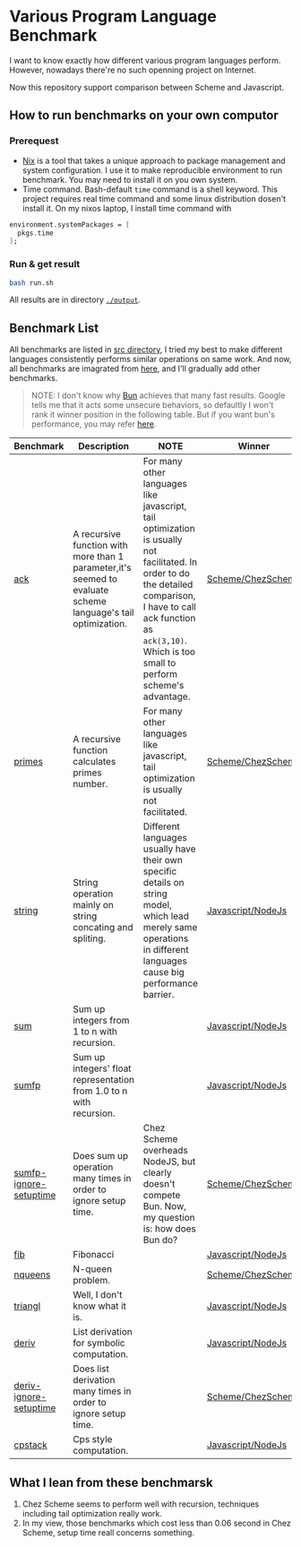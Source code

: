 # Various Program Language Benchmark
I want to know exactly how different various program languages perform. However, nowadays there're no such openning project on Internet. 

Now this repository support comparison between Scheme and Javascript.

## How to run benchmarks on your own computor
### Prerequest
* [Nix](https://nixos.org/) is a tool that takes a unique approach to package management and system configuration. I use it to make reproducible environment to run benchmark. You may need to install it on you own system.
* Time command. Bash-default `time` command is a shell keyword. This project requires real time command and some linux distribution dosen't install it. On my nixos laptop, I install time command with 
```nix
environment.systemPackages = [
  pkgs.time
];
```

### Run & get result
```bash
bash run.sh
```
All results are in directory [`./output`](./output).

## Benchmark List
All benchmarks are listed in [src directory](./src), I tried my best to make different languages consistently performs similar operations on same work. And now, all benchmarks are imagrated from [here](https://github.com/ecraven/r7rs-benchmarks), and I'll gradually add other benchmarks.

>NOTE: I don't know why [Bun](./language-environments/javascript/bun/) achieves that many fast results. Google tells me that it acts some unsecure behaviors, so defaultly I won't rank it winner position in the following table. But if you want bun's performance, you may refer [here](./output/javascript-bun).

| Benchmark | Description | NOTE | Winner|
| --- | --- | --- |--- |
| [ack](./src/ack)| A recursive function with more than 1 parameter,it's seemed to evaluate scheme language's tail optimization. | For many other languages like javascript, tail optimization is usually not facilitated. In order to do the detailed comparison, I have to call ack function as `ack(3,10)`. Which is too small  to perform scheme's advantage. | [Scheme/ChezScheme](./output/scheme-chezscheme) |
| [primes](./src/primes)| A recursive function calculates primes number. | For many other languages like javascript, tail optimization is usually not facilitated. | [Scheme/ChezScheme](./output/scheme-chezscheme) |
| [string](./src/string)| String operation mainly on string concating and spliting. | Different languages usually have their own specific details on string model, which lead merely same operations in different languages cause big performance barrier. | [Javascript/NodeJs](./output/javascript-nodejs) |
| [sum](./src/sum)| Sum up integers from 1 to n with recursion. |  | [Javascript/NodeJs](./output/javascript-nodejs)|
| [sumfp](./src/sumfp)| Sum up integers' float representation from 1.0 to n with recursion. |  | [Javascript/NodeJs](./output/javascript-nodejs)|
| [sumfp-ignore-setuptime](./src/sumfp)| Does sum up operation many times in order to ignore setup time. | Chez Scheme overheads NodeJS, but clearly doesn't compete Bun. Now, my question is: how does Bun do? | [Scheme/ChezScheme](./output/scheme-chezscheme)|
| [fib](./src/fib)| Fibonacci | | [Javascript/NodeJs](./output/javascript-nodejs)|
| [nqueens](./src/nqueens)| N-queen problem.|  |[Scheme/ChezScheme](./output/scheme-chezscheme)|
| [triangl](./src/triangl)| Well, I don't know what it is.| | [Javascript/NodeJs](./output/javascript-nodejs)|
| [deriv](./src/deriv)| List derivation for symbolic computation. | | [Javascript/NodeJs](./output/javascript-nodejs)|
| [deriv-ignore-setuptime](./src/deriv)| Does list derivation many times in order to ignore setup time. | | [Scheme/ChezScheme](./output/scheme-chezscheme)|
| [cpstack](./src/cpstack)| Cps style computation. | | [Javascript/NodeJs](./output/javascript-nodejs)|

## What I lean from these benchmarsk

1. Chez Scheme seems to perform well with recursion, techniques including tail optimization really work.
2. In my view, those benchmarks which cost less than 0.06 second in Chez Scheme, setup time reall concerns something. 